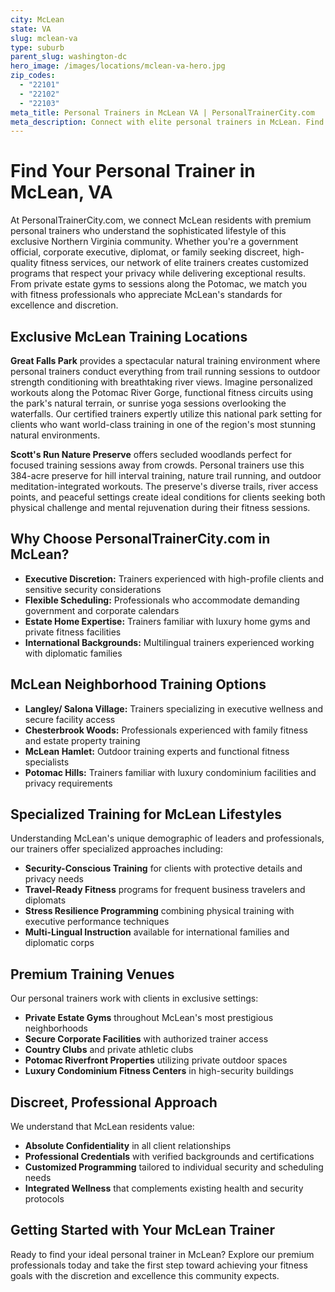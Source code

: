 ```yaml
---
city: McLean
state: VA
slug: mclean-va
type: suburb
parent_slug: washington-dc
hero_image: /images/locations/mclean-va-hero.jpg
zip_codes:
  - "22101"
  - "22102"
  - "22103"
meta_title: Personal Trainers in McLean VA | PersonalTrainerCity.com
meta_description: Connect with elite personal trainers in McLean. Find premium fitness coaches for one-on-one training in homes, private estates, or along the Potomac River.
---
```


# Find Your Personal Trainer in McLean, VA

At PersonalTrainerCity.com, we connect McLean residents with premium personal trainers who understand the sophisticated lifestyle of this exclusive Northern Virginia community. Whether you're a government official, corporate executive, diplomat, or family seeking discreet, high-quality fitness services, our network of elite trainers creates customized programs that respect your privacy while delivering exceptional results. From private estate gyms to sessions along the Potomac, we match you with fitness professionals who appreciate McLean's standards for excellence and discretion.

## Exclusive McLean Training Locations

**Great Falls Park** provides a spectacular natural training environment where personal trainers conduct everything from trail running sessions to outdoor strength conditioning with breathtaking river views. Imagine personalized workouts along the Potomac River Gorge, functional fitness circuits using the park's natural terrain, or sunrise yoga sessions overlooking the waterfalls. Our certified trainers expertly utilize this national park setting for clients who want world-class training in one of the region's most stunning natural environments.

**Scott's Run Nature Preserve** offers secluded woodlands perfect for focused training sessions away from crowds. Personal trainers use this 384-acre preserve for hill interval training, nature trail running, and outdoor meditation-integrated workouts. The preserve's diverse trails, river access points, and peaceful settings create ideal conditions for clients seeking both physical challenge and mental rejuvenation during their fitness sessions.

## Why Choose PersonalTrainerCity.com in McLean?

*   **Executive Discretion:** Trainers experienced with high-profile clients and sensitive security considerations
*   **Flexible Scheduling:** Professionals who accommodate demanding government and corporate calendars
*   **Estate Home Expertise:** Trainers familiar with luxury home gyms and private fitness facilities
*   **International Backgrounds:** Multilingual trainers experienced working with diplomatic families

## McLean Neighborhood Training Options

- **Langley/ Salona Village:** Trainers specializing in executive wellness and secure facility access
- **Chesterbrook Woods:** Professionals experienced with family fitness and estate property training
- **McLean Hamlet:** Outdoor training experts and functional fitness specialists
- **Potomac Hills:** Trainers familiar with luxury condominium facilities and privacy requirements

## Specialized Training for McLean Lifestyles

Understanding McLean's unique demographic of leaders and professionals, our trainers offer specialized approaches including:

*   **Security-Conscious Training** for clients with protective details and privacy needs
*   **Travel-Ready Fitness** programs for frequent business travelers and diplomats
*   **Stress Resilience Programming** combining physical training with executive performance techniques
*   **Multi-Lingual Instruction** available for international families and diplomatic corps

## Premium Training Venues

Our personal trainers work with clients in exclusive settings:
- **Private Estate Gyms** throughout McLean's most prestigious neighborhoods
- **Secure Corporate Facilities** with authorized trainer access
- **Country Clubs** and private athletic clubs
- **Potomac Riverfront Properties** utilizing private outdoor spaces
- **Luxury Condominium Fitness Centers** in high-security buildings

## Discreet, Professional Approach

We understand that McLean residents value:
- **Absolute Confidentiality** in all client relationships
- **Professional Credentials** with verified backgrounds and certifications
- **Customized Programming** tailored to individual security and scheduling needs
- **Integrated Wellness** that complements existing health and security protocols

## Getting Started with Your McLean Trainer

Ready to find your ideal personal trainer in McLean? Explore our premium professionals today and take the first step toward achieving your fitness goals with the discretion and excellence this community expects.